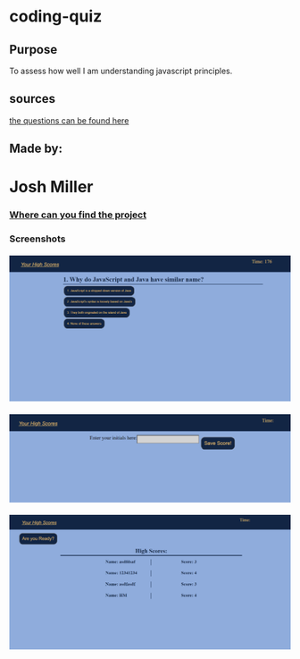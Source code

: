 # coding-quiz


## Purpose
To assess how well I am understanding javascript principles.

## sources

[the questions can be found here](http://mcqspdfs.blogspot.com/2013/08/60-top-javascript-multiple-choice.html)

## Made by:
# Josh Miller

### [Where can you find the project](sithSlave.github.io/coding-quiz/)

### Screenshots
#### ![Quiz](./assets/images/PageScreenshot.png)
#### ![Save Form](./assets/images/SaveForm.png)
#### ![High Scores](./assets/images/HighScoreList.png)

